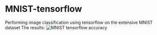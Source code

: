 # MNIST-tensorflow
Performing image classification using tensorflow on the extensive MNIST dataset
 The results:
 ![MNIST tensorflow accuracy](https://github.com/PremS93/MNIST-tensorflow/assets/129984323/a3c3223b-11c1-4fb8-a8af-f63b1a2bc094)
